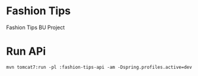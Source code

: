 # Fashion Tips
Fashion Tips BU Project

# Run APi
`mvn tomcat7:run -pl :fashion-tips-api -am -Dspring.profiles.active=dev`
